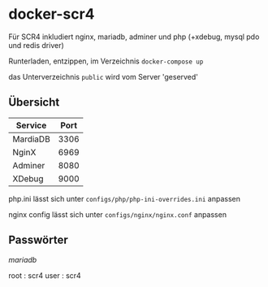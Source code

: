 # docker-scr4

Für SCR4 inkludiert nginx, mariadb, adminer und php (+xdebug, mysql pdo und redis driver)

Runterladen, entzippen, im Verzeichnis `docker-compose up`

das Unterverzeichnis `public` wird vom Server 'geserved'

## Übersicht

| Service  | Port |
|----------|------|
| MardiaDB | 3306 |
| NginX    | 6969 |
| Adminer  | 8080 |
| XDebug   | 9000 |

php.ini lässt sich unter `configs/php/php-ini-overrides.ini` anpassen

nginx config lässt sich unter `configs/nginx/nginx.conf` anpassen

## Passwörter

*mariadb* 

root : scr4
user : scr4

